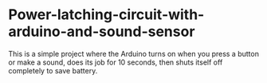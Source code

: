 # Power-latching-circuit-with-arduino-and-sound-sensor
This is a simple project where the Arduino turns on when you press a button or make a sound, does its job for 10 seconds, then shuts itself off completely to save battery.
